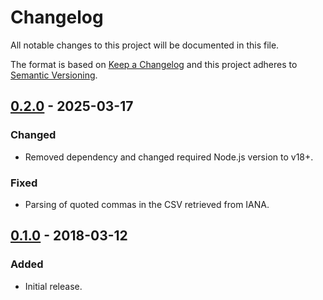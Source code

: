 Changelog
=========
All notable changes to this project will be documented in this file.

The format is based on [Keep a Changelog](https://keepachangelog.com/en/1.1.0/)
and this project adheres to [Semantic Versioning](https://semver.org/spec/v2.0.0.html).

[0.2.0] - 2025-03-17
--------------------
### Changed
- Removed dependency and changed required Node.js version to v18+.

### Fixed
- Parsing of quoted commas in the CSV retrieved from IANA.

[0.1.0] - 2018-03-12
--------------------
### Added
- Initial release.

[Unreleased]: https://github.com/jbenner-radham/node-http-status-code-registry/compare/v0.2.0...HEAD
[0.2.0]: https://github.com/jbenner-radham/node-http-status-code-registry/compare/v0.1.0...v0.2.0
[0.1.0]: https://github.com/jbenner-radham/node-http-status-code-registry/releases/tag/v0.1.0

